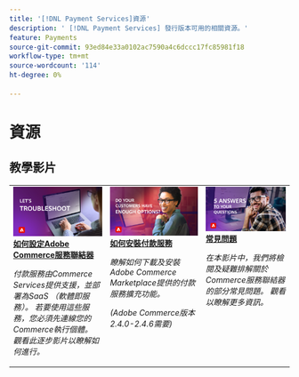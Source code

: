 ```yaml
---
title: '[!DNL Payment Services]資源'
description: ' [!DNL Payment Services] 發行版本可用的相關資源。'
feature: Payments
source-git-commit: 93ed84e33a0102ac7590a4c6dccc17fc85981f18
workflow-type: tm+mt
source-wordcount: '114'
ht-degree: 0%

---
```



# 資源

## 教學影片

<table style="table-layout:fixed">
<td valign="top">
   <div>
      <a href="https://video.tv.adobe.com/v/3425958">
      <img alt="付款服務" src="assets/troubleshoot.jpg">
      <strong>如何設定Adobe Commerce服務聯結器</strong>
      </a>
   </div>
   <p>
      <em>付款服務由Commerce Services提供支援，並部署為SaaS （軟體即服務）。 若要使用這些服務，您必須先連線您的Commerce執行個體。 觀看此逐步影片以瞭解如何進行。</em>
   </p>
</td>
<td valign="top">
   <div>
      <a href="https://video.tv.adobe.com/v/3425957">
      <img alt="設定您的解決方案" src="assets/options.jpg">
      <strong>如何安裝付款服務</strong>
      </a>
   </div>
   <p>
      <em>瞭解如何下載及安裝Adobe Commerce Marketplace提供的付款服務擴充功能。

(Adobe Commerce版本2.4.0-2.4.6需要)</em>
</p>
</td>
<td valign="top">
   <div>
      <a href="https://video.tv.adobe.com/v/3425959">
      <img alt="報表與交易" src="assets/5-answers.jpg">
      <strong>常見問題</strong>
      </a>
   </div>
   <p>
      <em>在本影片中，我們將檢閱及疑難排解關於Commerce服務聯結器的部分常見問題。 觀看以瞭解更多資訊。</em>
   </p>
</td>
</table>

